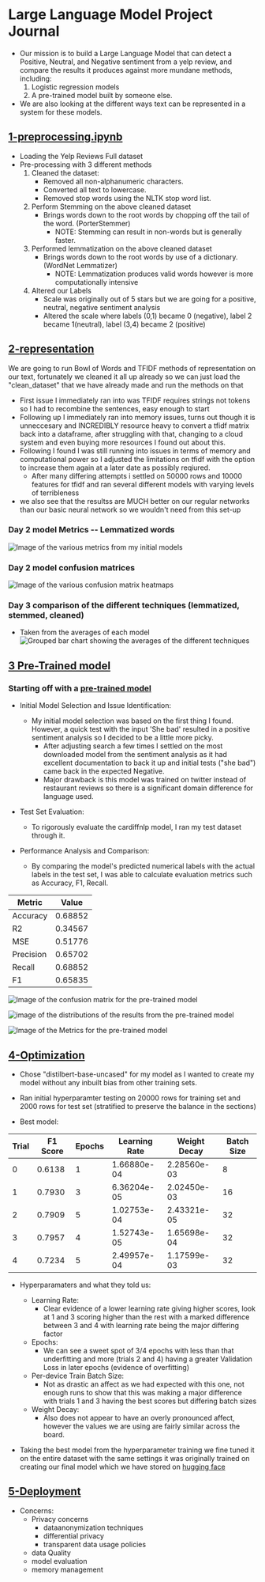 # Large Language Model Project Journal

 - Our mission is to build a Large Language Model that can detect a Positive, Neutral, and Negative sentiment from a yelp review, and compare the results it produces against more mundane methods, including:
    1. Logistic regression models
    2. A pre-trained model built by someone else.
 - We are also looking at the different ways text can be represented in a system for these models.

## [1-preprocessing.ipynb](notebooks/1-preprocessing.ipynb)
 
 - Loading the Yelp Reviews Full dataset
 - Pre-processing with 3 different methods
    1. Cleaned the dataset:
        - Removed all non-alphanumeric characters.
        - Converted all text to lowercase.
        - Removed stop words using the NLTK stop word list.
    2. Perform Stemming on the above cleaned dataset
        - Brings words down to the root words by chopping off the tail of the word. (PorterStemmer)
            - NOTE: Stemming can result in non-words but is generally faster.
    3. Performed lemmatization on the above cleaned dataset
        - Brings words down to the root words by use of a dictionary. (WordNet Lemmatizer)
            - NOTE: Lemmatization produces valid words however is more computationally intensive
    4. Altered our Labels
        - Scale was originally out of 5 stars but we are going for a positive, neutral, negative sentiment analysis
        - Altered the scale where labels (0,1) became 0 (negative), label 2 became 1(neutral), label (3,4) became 2 (positive)

## [2-representation](notebooks/2-representation.ipynb)

We are going to run Bowl of Words and TFIDF methods of representation on our text, fortunately we cleaned it all up already so we can just load the "clean_dataset" that we have already made and run the methods on that

 - First issue I immediately ran into was TFIDF requires strings not tokens so I had to recombine the sentences, easy enough to start
 - Following up I immediately ran into memory issues, turns out though it is unneccesary and INCREDIBLY resource heavy to convert a tfidf matrix back into a dataframe, after struggling with that, changing to a cloud system and even buying more resources I found out about this.
 - Following I found I was still  running into issues in terms of memory and computational power so I adjusted the limitations on tfidf with the option to increase them again at a later date as possibly reqiured.
    - After many differing attempts i settled on 50000 rows and 10000 features for tfidf and ran several different models with varying levels of terribleness
 - we also see that the resultss are MUCH better on our regular networks than our basic neural network so we wouldn't need from this set-up 

 ### Day 2 model Metrics -- Lemmatized words
![Image of the various metrics from my initial models](images/initial_models_metrics.png)


### Day 2 model confusion matrices
![Image of the various confusion matrix heatmaps](images/intial_models_confusion_maps.png)

### Day 3 comparison of the different techniques (lemmatized, stemmed, cleaned)
 - Taken from the averages of each model 
![Grouped bar chart showing the averages of the different techniques](images/initial_models_metrics_avgs.png)

## [3 Pre-Trained model](notebooks/3-pre-trained-model.ipynb)

### Starting off with a [pre-trained model](https://huggingface.co/cardiffnlp/twitter-roberta-base-sentiment-latest)
 - Initial Model Selection and Issue Identification:

    - My initial model selection was based on the first thing I found. However, a quick test with the input 'She bad' resulted in a positive sentiment analysis so I decided to be a little more picky. 
        - After adjusting search a few times I settled on the most downloaded model from the sentiment analysis as it had excellent documentation to back it up and initial tests ("she bad") came back in the expected Negative.
        - Major drawback is this model was trained on twitter instead of restaurant reviews so there is a significant domain difference for language used.


 - Test Set Evaluation:

    - To rigorously evaluate the cardiffnlp model, I ran my test dataset through it.

 - Performance Analysis and Comparison:

    - By comparing the model's predicted numerical labels with the actual labels in the test set, I was able to calculate evaluation metrics such as Accuracy, F1, Recall.
    
| Metric   | Value    |
| -------- | -------- |
| Accuracy | 0.68852  |
| R2       | 0.34567  |
| MSE      | 0.51776  |
| Precision| 0.65702  |
| Recall   | 0.68852  |
| F1       | 0.65835  |

![Image of the confusion matrix for the pre-trained model](images/pre-trained_confusion_matrix.png)

![image of the distributions of the results from the pre-trained model](images/pre-trained_distributions.png)

![Image of the Metrics for the pre-trained model](images/pre-trained_metrics.png)

## [4-Optimization](notebooks/4-optimization.ipynb)
 
  - Chose "distilbert-base-uncased" for my model as I wanted to create my model without any inbuilt bias from other training sets.
 - Ran initial hyperparamter testing on 20000 rows for training set and 2000 rows for test set (stratified to preserve the balance in the sections)

 - Best model:

| Trial | F1 Score | Epochs | Learning Rate     | Weight Decay      | Batch Size |
|-------|----------|--------|-------------------|-------------------|------------|
| 0     | 0.6138   | 1      | 1.66880e-04       | 2.28560e-03       | 8          |
| 1     | 0.7930   | 3      | 6.36204e-05       | 2.02450e-03       | 16         |
| 2     | 0.7909   | 5      | 1.02753e-04       | 2.43321e-05       | 32         |
| 3     | 0.7957   | 4      | 1.52743e-05       | 1.65698e-04       | 32         |
| 4     | 0.7234   | 5      | 2.49957e-04       | 1.17599e-03       | 32         |

- Hyperparamaters and what they told us:
    - Learning Rate:
        - Clear evidence of a lower learning rate giving higher scores, look at 1 and 3 scoring higher than the rest with a marked difference between 3 and 4 with learning rate being the major differing factor
    - Epochs:
        - We can see a sweet spot of 3/4 epochs with less than that underfitting and more (trials 2 and 4) having a greater Validation Loss in later epochs (evidence of overfitting)
    - Per-device Train Batch Size:
        - Not as drastic an affect as we had expected with this one, not enough runs to show that this was making a major difference with trials 1 and 3 having the best scores but differing batch sizes
    - Weight Decay:
        - Also does not appear to have an overly pronounced affect, however the values we are using are fairly similar across the board.

- Taking the best model from the hyperparameter training we fine tuned it on the entire dataset with the same settings it was originally trained on creating our final model which we have stored on [hugging face](https://huggingface.co/FinchW/my-yelp-sentiment-model-finetuned)

## [5-Deployment](notebooks/5-deployment.ipynb)
 - Concerns:
    - Privacy concerns
        - dataanonymization techniques
        - differential privacy
        - transparent data usage policies
    - data Quality
    - model evaluation
    - memory management


